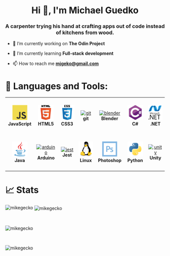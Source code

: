 <h1 align="center">Hi 👋, I'm Michael Guedko</h1>
<h3 align="center">A carpenter trying his hand at crafting apps out of code instead of kitchens from wood.</h3>


- 🔭 I’m currently working on **The Odin Project**

- 🌱 I’m currently learning **Full-stack development**

- 📫 How to reach me **mjgeko@gmail.com**



<h1 align="left">🔧 Languages and Tools:</h3>
<table>
  <tbody>
    <td align="center" height="110" width="110">
      <a target="_blank" rel="noopener noreferrer" href="https://www.java.com">
        <img src="https://raw.githubusercontent.com/devicons/devicon/master/icons/javascript/javascript-original.svg" alt="java" width="48" height="48"/>
      </a>
      <br>
      <strong>JavaScript</strong>
    </td>
    <td align="center" height="110" width="110">
      <a target="_blank" rel="noopener noreferrer" href="https://www.w3.org/html/">
        <img src="https://raw.githubusercontent.com/devicons/devicon/master/icons/html5/html5-original-wordmark.svg" alt="html5" width="48" height="48"/>
      </a>
      <br>
      <strong>HTML5</strong>
    </td>
    <td align="center" height="110" width="110">
      <a target="_blank" rel="noopener noreferrer" href="https://www.w3schools.com/css/">
        <img src="https://raw.githubusercontent.com/devicons/devicon/master/icons/css3/css3-original-wordmark.svg" alt="css3" width="48" height="48"/>
      </a>
      <br>
      <strong>CSS3</strong>
    </td>
    <td align="center" height="110" width="110">
      <a target="_blank" rel="noopener noreferrer" href="https://git-scm.com/">
        <img src="https://www.vectorlogo.zone/logos/git-scm/git-scm-icon.svg" alt="git" width="48" height="48"/>
      </a>
      <br>
      <strong>git</strong>
    </td>
    <td align="center" height="110" width="110">
      <a target="_blank" rel="noopener noreferrer" href="https://www.blender.org/">
        <img src="https://download.blender.org/branding/community/blender_community_badge_white.svg" alt="blender" width="48" height="48"/>
      </a>
      <br>
      <strong>Blender</strong>
    </td>
    <td align="center" height="110" width="110">
      <a target="_blank" rel="noopener noreferrer" href="https://www.w3schools.com/cs/">
        <img src="https://raw.githubusercontent.com/devicons/devicon/master/icons/csharp/csharp-original.svg" alt="csharp" width="48" height="48"/>
      </a>
      <br>
      <strong>C#</strong>
    </td>
    <td align="center" height="110" width="110">
      <a target="_blank" rel="noopener noreferrer" href="https://dotnet.microsoft.com/">
        <img src="https://raw.githubusercontent.com/devicons/devicon/master/icons/dot-net/dot-net-original-wordmark.svg" alt="dotnet" width="48" height="48"/>
      </a>
      <br>
      <strong>.NET</strong>
    </td>
    </tr>
    <tr>
    <td align="center" height="110" width="110">
      <a target="_blank" rel="noopener noreferrer" href="https://www.java.com">
        <img src="https://raw.githubusercontent.com/devicons/devicon/master/icons/java/java-original.svg" alt="java" width="48" height="48"/>
      </a>
      <br>
      <strong>Java</strong>
    </td>
    <td align="center" height="110" width="110">
      <a target="_blank" rel="noopener noreferrer" href="https://www.arduino.cc/">
        <img src="https://cdn.worldvectorlogo.com/logos/arduino-1.svg" alt="arduino" width="48" height="48"/>
      </a>
      <br>
      <strong>Arduino</strong>
    </td>
    <td align="center" height="110" width="110">
      <a target="_blank" rel="noopener noreferrer" href="https://jestjs.io">
        <img src="https://www.vectorlogo.zone/logos/jestjsio/jestjsio-icon.svg" alt="jest" width="48" height="48"/>
      </a>
      <br>
      <strong>Jest</strong>
    </td>
    <td align="center" height="110" width="110">
      <a target="_blank" rel="noopener noreferrer" href="https://www.linux.org/">
        <img src="https://raw.githubusercontent.com/devicons/devicon/master/icons/linux/linux-original.svg" alt="linux" width="48" height="48"/>
      </a>
      <br>
      <strong>Linux</strong>
    </td>
    <td align="center" height="110" width="110">
      <a target="_blank" rel="noopener noreferrer" href="https://www.photoshop.com/en">
        <img src="https://raw.githubusercontent.com/devicons/devicon/master/icons/photoshop/photoshop-line.svg" alt="photoshop" width="48" height="48"/>
      </a>
      <br>
      <strong>Photoshop</strong>
    </td>
    <td align="center" height="110" width="110">
      <a target="_blank" rel="noopener noreferrer" href="https://www.python.org">
        <img src="https://raw.githubusercontent.com/devicons/devicon/master/icons/python/python-original.svg" alt="python" width="48" height="48"/>
      </a>
      <br>
      <strong>Python</strong>
    </td>
    <td align="center" height="110" width="110">
      <a target="_blank" rel="noopener noreferrer" href="https://unity.com/">
        <img src="https://www.vectorlogo.zone/logos/unity3d/unity3d-icon.svg" alt="unity" width="48" height="48"/>
      </a>
      <br>
      <strong>Unity</strong>
    </td>
    
  </tbody>
</table>



<h1 align="left">📈 Stats</h3>
<p><img align="left" src="https://github-readme-stats.vercel.app/api/top-langs?username=mikegecko&show_icons=true&locale=en&layout=compact" alt="mikegecko" /></p>

<p>&nbsp;<img align="center" src="https://github-readme-stats.vercel.app/api?username=mikegecko&show_icons=true&locale=en" alt="mikegecko" /></p>
<br>
<p><img align="center" src="https://github-readme-streak-stats.herokuapp.com/?user=mikegecko&" alt="mikegecko" /></p>
<br>
<p align="left"> <img src="https://komarev.com/ghpvc/?username=mikegecko&label=Profile%20views&color=0e75b6&style=flat" alt="mikegecko" /> </p>
